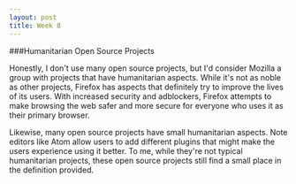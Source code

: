 ```yaml
---
layout: post
title: Week 8
---
```


###Humanitarian Open Source Projects

Honestly, I don't use many open source projects, but I'd consider Mozilla a group with projects that have humanitarian aspects. While it's not as
noble as other projects, Firefox  has aspects that definitely try to improve the lives of its users. With increased security and adblockers,
Firefox attempts to make browsing the web safer and more secure for everyone who uses it as their primary browser. 

Likewise, many open source projects have small humanitarian aspects. Note editors like Atom allow users to add different plugins that might make 
the users experience using it better. To me, while they're not typical humanitarian projects, these open source projects still find a small 
place in the definition provided.
